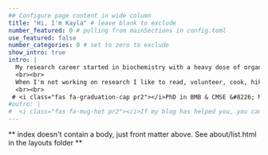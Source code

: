 ```yaml
---
## Configure page content in wide column
title: "Hi, I'm Kayla" # leave blank to exclude
number_featured: 0 # pulling from mainSections in config.toml
use_featured: false
number_categories: 0 # set to zero to exclude
show_intro: true
intro: |
  My research career started in biochemistry with a heavy dose of organic chemistry and has now transitioned into data science and computational biology. Currently, I'm working on developing machine learning approaches to study complex diseases and traits in the [Krishnan lab](https://www.thekrishnanlab.org/). I am particularly interested in how gene expression and biological processes change with age in each sex and in how we can improve our ability to study human biology using model organisms.
  <br><br>
  When I'm not working on research I like to read, volunteer, cook, hike, create art, and co-organize [R-Ladies East Lansing events](https://www.meetup.com/rladies-east-lansing/events/).
  <br><br>
 # <i class="fas fa-graduation-cap pr2"></i>PhD in BMB & CMSE &#8226; Michigan #State University &#8226; 2022
#outro: |
#  <i class="fas fa-mug-hot pr2"></i>If my blog has helped you, you can [buy me a #coffee](https://ko-fi.com/)!
---
```


** index doesn't contain a body, just front matter above.
See about/list.html in the layouts folder **
